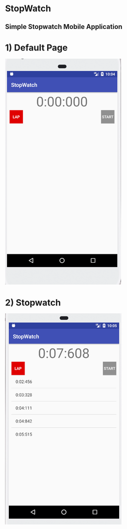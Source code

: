 # StopWatch

## Simple Stopwatch Mobile Application

# 1) Default Page
![alt text](https://github.com/gurjot93/StopWatch/blob/master/Images/stopwatch.PNG)

# 2) Stopwatch
![alt text](https://github.com/gurjot93/StopWatch/blob/master/Images/stopwatch1.PNG)
